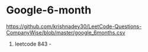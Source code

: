 # Google-6-month
https://github.com/krishnadey30/LeetCode-Questions-CompanyWise/blob/master/google_6months.csv


1) leetcode 843  -   
